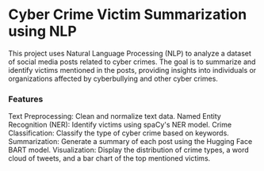 <h1>Cyber Crime Victim Summarization using NLP</h1>
This project uses Natural Language Processing (NLP) to analyze a dataset of social media posts related to cyber crimes. The goal is to summarize and identify victims mentioned in the posts, providing insights into individuals or organizations affected by cyberbullying and other cyber crimes.

<h3>Features</h3>
Text Preprocessing: Clean and normalize text data.
Named Entity Recognition (NER): Identify victims using spaCy's NER model.
Crime Classification: Classify the type of cyber crime based on keywords.
Summarization: Generate a summary of each post using the Hugging Face BART model.
Visualization: Display the distribution of crime types, a word cloud of tweets, and a bar chart of the top mentioned victims.
